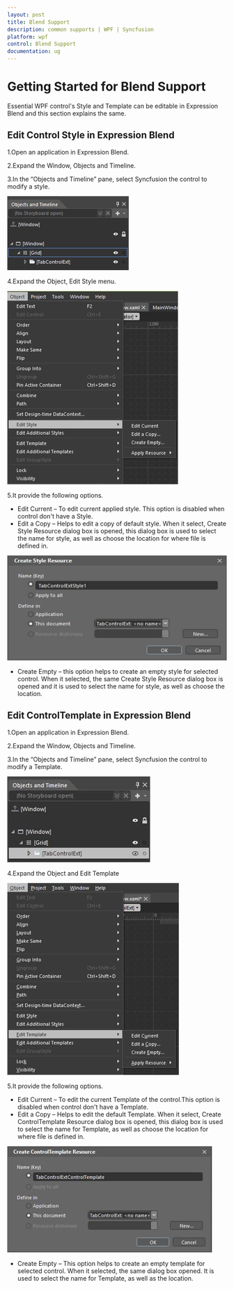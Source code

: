 ```yaml
---
layout: post
title: Blend Support
description: common supports | WPF | Syncfusion
platform: wpf
control: Blend Support
documentation: ug
---
```


# Getting Started for Blend Support

Essential WPF control's Style and Template can be editable in Expression Blend and this section explains the same.

## Edit Control Style in Expression Blend

1.Open an application in Expression Blend. 

2.Expand the Window, Objects and Timeline.

3.In the “Objects and Timeline” pane, select Syncfusion the control to modify a style.

![](Blend-Support_images/GettingStarted_img1.jpeg)


4.Expand the Object, Edit Style menu.

![](Blend-Support_images/GettingStarted_img2.jpeg)


5.It provide the following options.

   * Edit Current – To edit current applied style. This option is disabled when control don't have a Style.
   * Edit a Copy – Helps to edit a copy of default style. When it select, Create Style Resource dialog box is opened, this dialog box is used to select the name for style, as well as choose the location for where file is defined in. 

![](Blend-Support_images/GettingStarted_img3.jpeg)


   * Create Empty – this option helps to create an empty style for selected control. When it selected, the same Create Style Resource dialog box is opened and it is used to select the name for style, as well as choose the location.

## Edit ControlTemplate in Expression Blend

1.Open an application in Expression Blend. 

2.Expand the Window, Objects and Timeline.

3.In the “Objects and Timeline” pane, select Syncfusion the control to modify a Template.

![](Blend-Support_images/GettingStarted_img4.jpeg)


4.Expand the Object and Edit Template

![](Blend-Support_images/GettingStarted_img5.jpeg)


5.It provide the following options.

* Edit Current – To edit the current Template of the control.This option is disabled when control don't have a Template.
* Edit a Copy – Helps to edit the default Template. When it select, Create ControlTemplate Resource dialog box is opened, this dialog box is used to select the name for Template, as well as choose the location for where file is defined in.

![](Blend-Support_images/GettingStarted_img6.jpeg)


* Create Empty – This option helps to create an empty template for selected control. When it selected, the same dialog box opened. It is used to select the name for Template, as well as the location.

